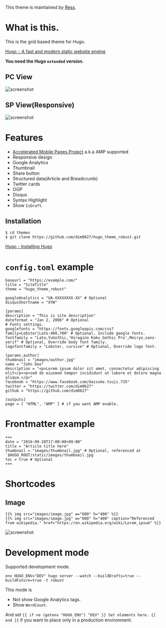 This theme is maintained by [Ress](https://github.com/ress997).

# What is this.

This is the grid based theme for Hugo.

[Hugo :: A fast and modern static website engine](https://gohugo.io/)

**You need the Hugo `extended` version.**

## PC View

![screenshot](https://raw.githubusercontent.com/dim0627/hugo_theme_robust/master/images/screenshot.png)

## SP View(Responsive)

![screenshot](https://raw.githubusercontent.com/dim0627/hugo_theme_robust/master/images/responsive.png)

# Features

* [Accelerated Mobile Pages Project](https://www.ampproject.org/) a.k.a AMP supported
* Responsive design
* Google Analytics
* Thumbnail
* Share button
* Structured data(Article and Breadcrumb)
* Twitter cards
* OGP
* Disqus
* Syntax Highlight
* Show `IsDraft`.

## Installation

```
$ cd themes
$ git clone https://github.com/dim0627/hugo_theme_robust.git
```

[Hugo \- Installing Hugo](http://gohugo.io/overview/installing/)

# `config.toml` example

```
baseurl = "https://example.com/"
title = "SiteTitle"
theme = "hugo_theme_robust"

googleAnalytics = "UA-XXXXXXXX-XX" # Optional
disqusShortname = "XYW"

[params]
description = "This is site description"
dateformat = "Jan 2, 2006" # Optional
# Fonts settings.
googlefonts = "https://fonts.googleapis.com/css?family=Lobster|Lato:400,700" # Optional, Include google fonts.
fontfamily = "Lato,YuGothic,'Hiragino Kaku Gothic Pro',Meiryo,sans-serif" # Optional, Override body font family.
logofontfamily = "Lobster, cursive" # Optional, Override logo font.

[params.author]
thumbnail = "images/author.jpg"
name = "John Doe"
description = "<p>Lorem ipsum dolor sit amet, consectetur adipiscing elit</p><p>sed do eiusmod tempor incididunt ut labore et dolore magna aliqua.</p>"
facebook = "https://www.facebook.com/daisuke.tsuji.735"
twitter = "https://twitter.com/dim0627"
github = "https://github.com/dim0627"

[outputs]
page = [ "HTML", "AMP" ] # if you want AMP enable.
```

# Frontmatter example

```
+++
date = "2016-09-28T17:00:00+09:00"
title = "Article title here"
thumbnail = "images/thumbnail.jpg" # Optional, referenced at `$HUGO_ROOT/static/images/thumbnail.jpg`
toc = true # Optional
+++
```

# Shortcodes

## Image

```
{{% img src="images/image.jpg" w="600" h="400" %}}
{{% img src="images/image.jpg" w="600" h="400" caption="Referenced from wikipedia." href="https://en.wikipedia.org/wiki/Lorem_ipsum" %}}
```

![screenshot](https://raw.githubusercontent.com/dim0627/hugo_theme_robust/master/images/include-images.png)

# Development mode

Supported development mode.

```
env HUGO_ENV="DEV" hugo server --watch --buildDrafts=true --buildFuture=true -t robust
```

This mode is

* Not show Google Analytics tags.
* Show `WordCount`.

And set `{{ if ne (getenv "HUGO_ENV") "DEV" }} Set elements here. {{ end }}` if you want to place only in a production environment.

